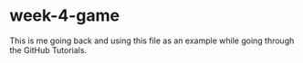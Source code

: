 # week-4-game

This is me going back and using this file as an example while going through the GitHub Tutorials. 
